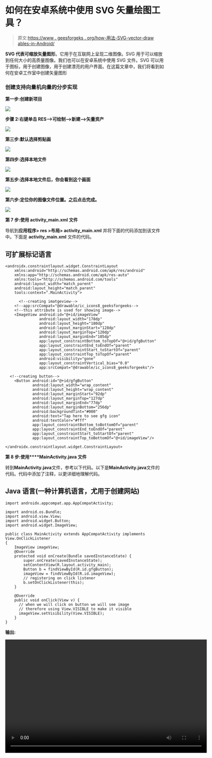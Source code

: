 # 如何在安卓系统中使用 SVG 矢量绘图工具？

> 原文:[https://www . geesforgeks . org/how-用法-SVG-vector-draw ables-in-Android/](https://www.geeksforgeeks.org/how-to-use-svg-vector-drawables-in-android/)

**SVG 代表可缩放矢量图形**。它用于在互联网上呈现二维图像。SVG 用于可以缩放到任何大小的高质量图像。我们也可以在安卓系统中使用 SVG 文件。SVG 可以用于图标，用于创建图像，用于创建漂亮的用户界面。在这篇文章中，我们将看到如何在安卓工作室中创建矢量图形

### 创建支持向量机向量的分步实现

**第一步:创建新项目**

![](img/d9062ca7251b8f34bd18a4117d67af6e.png)

**步骤 2:右键单击 RES–>可绘制–>新建–>矢量资产**

![](img/bb23e3c7aa054dbfa4a9ebfa42327337.png)

**第三步:默认选择剪贴画**

![](img/d6cfdb21c63c6f3824fceedc91ff1dcd.png)

**第四步:选择本地文件**

![](img/5ca62eb59c992b63fa03b62050b5ec2d.png)

**第五步:选择本地文件后，你会看到这个画面**

![](img/ed42d44af5862c860b86c3a842de0c96.png)

**第六步:定位你的图像文件位置。之后点击完成。**

![](img/2ac962cb27031e782ff2c09ef9b1680d.png)

**第 7 步:使用 activity_main.xml 文件**

导航到**应用程序> res >布局> activity_main.xml** 并将下面的代码添加到该文件中。下面是 **activity_main.xml** 文件的代码。

## 可扩展标记语言

```
<androidx.constraintlayout.widget.ConstraintLayout
    xmlns:android="http://schemas.android.com/apk/res/android"
    xmlns:app="http://schemas.android.com/apk/res-auto"
    xmlns:tools="http://schemas.android.com/tools" 
    android:layout_width="match_parent" 
    android:layout_height="match_parent" 
    tools:context=".MainActivity">

      <!--creating imatgeview-->
    <!--app:srcCompat="@drawable/ic_icons8_geeksforgeeks-->
    <!--this attribute is used for showing image-->
    <ImageView android:id="@+id/imageView" 
               android:layout_width="178dp" 
               android:layout_height="180dp" 
               android:layout_marginStart="128dp"
               android:layout_marginTop="120dp" 
               android:layout_marginEnd="105dp" 
               app:layout_constraintBottom_toTopOf="@+id/gfgButton" 
               app:layout_constraintEnd_toEndOf="parent" 
               app:layout_constraintStart_toStartOf="parent" 
               app:layout_constraintTop_toTopOf="parent" 
               android:visibility="gone" 
               app:layout_constraintVertical_bias="0.0" 
               app:srcCompat="@drawable/ic_icons8_geeksforgeeks"/>

  <!--creating button-->
    <Button android:id="@+id/gfgButton" 
            android:layout_width="wrap_content" 
            android:layout_height="wrap_content" 
            android:layout_marginStart="92dp" 
            android:layout_marginTop="127dp" 
            android:layout_marginEnd="77dp"
            android:layout_marginBottom="256dp" 
            android:backgroundTint="#000" 
            android:text="Tap here to see gfg icon" 
            android:textColor="#fff" 
            app:layout_constraintBottom_toBottomOf="parent"
            app:layout_constraintEnd_toEndOf="parent"
            app:layout_constraintStart_toStartOf="parent" 
            app:layout_constraintTop_toBottomOf="@+id/imageView"/>

</androidx.constraintlayout.widget.ConstraintLayout>
```

**第 8 步:使用****MainActivity.java 文件**

转到**MainActivity.java**文件，参考以下代码。以下是**MainActivity.java**文件的代码。代码中添加了注释，以更详细地理解代码。

## Java 语言(一种计算机语言，尤用于创建网站)

```
import androidx.appcompat.app.AppCompatActivity;

import android.os.Bundle;
import android.view.View;
import android.widget.Button;
import android.widget.ImageView;

public class MainActivity extends AppCompatActivity implements View.OnClickListener
{
    ImageView imageView;
    @Override
    protected void onCreate(Bundle savedInstanceState) {
        super.onCreate(savedInstanceState);
        setContentView(R.layout.activity_main);
        Button b = findViewById(R.id.gfgButton);
        imageView = findViewById(R.id.imageView);
        // registering on click listener
        b.setOnClickListener(this);
    }

    @Override
    public void onClick(View v) {
      // when we will click on button we will see image
      // therefore using View.VISIBLE to make it visible
      imageView.setVisibility(View.VISIBLE);
    }
}
```

**输出:**

<video class="wp-video-shortcode" id="video-658497-1" width="640" height="360" preload="metadata" controls=""><source type="video/mp4" src="https://media.geeksforgeeks.org/wp-content/uploads/20210803223927/20210803-222529-720x1480.mp4?_=1">[https://media.geeksforgeeks.org/wp-content/uploads/20210803223927/20210803-222529-720x1480.mp4](https://media.geeksforgeeks.org/wp-content/uploads/20210803223927/20210803-222529-720x1480.mp4)</video>
